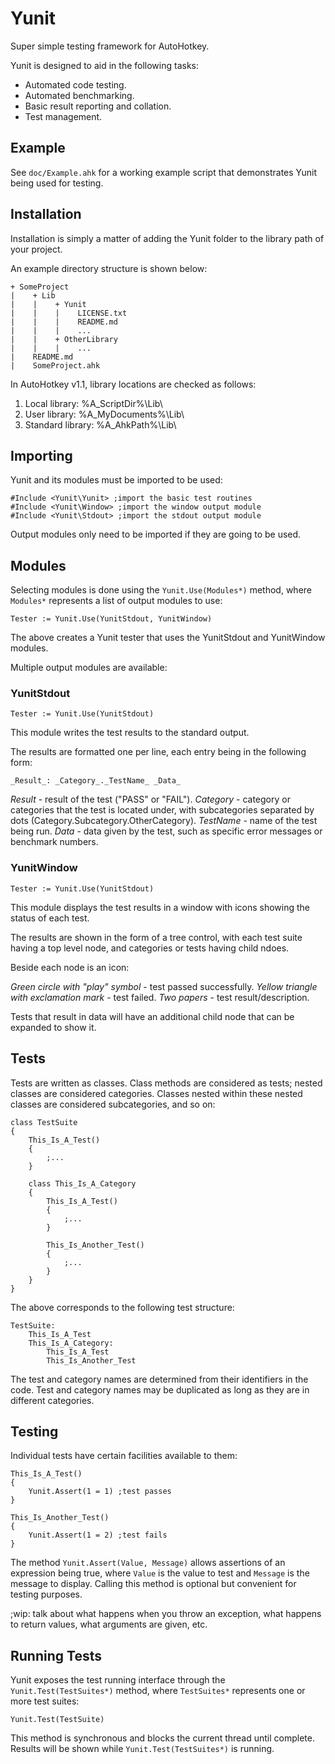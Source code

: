 Yunit
=====
Super simple testing framework for AutoHotkey.

Yunit is designed to aid in the following tasks:

* Automated code testing.
* Automated benchmarking.
* Basic result reporting and collation.
* Test management.

Example
-------
See `doc/Example.ahk` for a working example script that demonstrates Yunit being used for testing.

Installation
------------
Installation is simply a matter of adding the Yunit folder to the library path of your project.

An example directory structure is shown below:

    + SomeProject
    |    + Lib
    |    |    + Yunit
    |    |    |    LICENSE.txt
    |    |    |    README.md
    |    |    |    ...
    |    |    + OtherLibrary
    |    |    |    ...
    |    README.md
    |    SomeProject.ahk

In AutoHotkey v1.1, library locations are checked as follows:

1. Local library: %A_ScriptDir%\Lib\
2. User library: %A_MyDocuments%\Lib\
3. Standard library: %A_AhkPath%\Lib\

Importing
---------
Yunit and its modules must be imported to be used:

    #Include <Yunit\Yunit> ;import the basic test routines
    #Include <Yunit\Window> ;import the window output module
    #Include <Yunit\Stdout> ;import the stdout output module

Output modules only need to be imported if they are going to be used.

Modules
-------
Selecting modules is done using the `Yunit.Use(Modules*)` method, where `Modules*` represents a list of output modules to use:

    Tester := Yunit.Use(YunitStdout, YunitWindow)

The above creates a Yunit tester that uses the YunitStdout and YunitWindow modules.

Multiple output modules are available:

### YunitStdout

    Tester := Yunit.Use(YunitStdout)

This module writes the test results to the standard output.

The results are formatted one per line, each entry being in the following form:

    _Result_: _Category_._TestName_ _Data_

_Result_ - result of the test ("PASS" or "FAIL").
_Category_ - category or categories that the test is located under, with subcategories separated by dots (Category.Subcategory.OtherCategory).
_TestName_ - name of the test being run.
_Data_ - data given by the test, such as specific error messages or benchmark numbers.

### YunitWindow

    Tester := Yunit.Use(YunitStdout)

This module displays the test results in a window with icons showing the status of each test.

The results are shown in the form of a tree control, with each test suite having a top level node, and categories or tests having child ndoes.

Beside each node is an icon:

_Green circle with "play" symbol_ - test passed successfully.
_Yellow triangle with exclamation mark_ - test failed.
_Two papers_ - test result/description.

Tests that result in data will have an additional child node that can be expanded to show it.

Tests
-----
Tests are written as classes. Class methods are considered as tests; nested classes are considered categories. Classes nested within these nested classes are considered subcategories, and so on:

    class TestSuite
    {
        This_Is_A_Test()
        {
            ;...
        }
    
        class This_Is_A_Category
        {
            This_Is_A_Test()
            {
                ;...
            }
            
            This_Is_Another_Test()
            {
                ;...
            }
        }
    }

The above corresponds to the following test structure:

    TestSuite:
        This_Is_A_Test
        This_Is_A_Category:
            This_Is_A_Test
            This_Is_Another_Test

The test and category names are determined from their identifiers in the code. Test and category names may be duplicated as long as they are in different categories.

Testing
-------
Individual tests have certain facilities available to them:

    This_Is_A_Test()
    {
        Yunit.Assert(1 = 1) ;test passes
    }
    
    This_Is_Another_Test()
    {
        Yunit.Assert(1 = 2) ;test fails
    }

The method `Yunit.Assert(Value, Message)` allows assertions of an expression being true, where `Value` is the value to test and `Message` is the message to display. Calling this method is optional but convenient for testing purposes.

;wip: talk about what happens when you throw an exception, what happens to return values, what arguments are given, etc.

Running Tests
-------------
Yunit exposes the test running interface through the `Yunit.Test(TestSuites*)` method, where `TestSuites*` represents one or more test suites:

    Yunit.Test(TestSuite)

This method is synchronous and blocks the current thread until complete. Results will be shown while `Yunit.Test(TestSuites*)` is running.